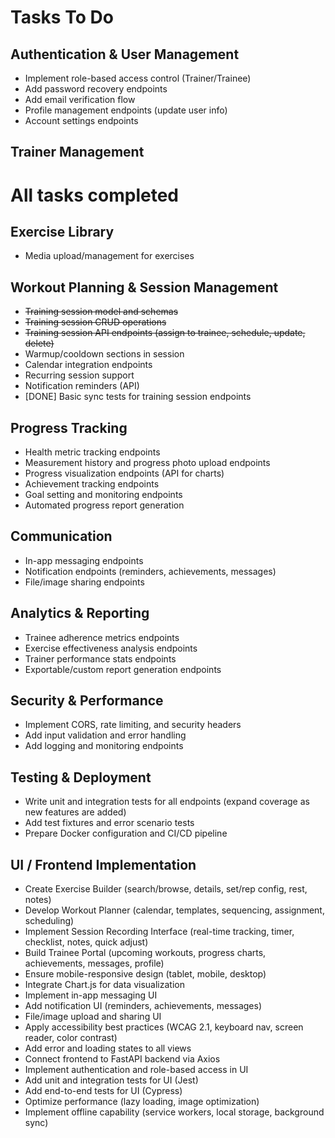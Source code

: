 # Tasks To Do

## Authentication & User Management
- Implement role-based access control (Trainer/Trainee)
- Add password recovery endpoints
- Add email verification flow
- Profile management endpoints (update user info)
- Account settings endpoints

## Trainer Management
# All tasks completed

## Exercise Library
- Media upload/management for exercises

## Workout Planning & Session Management
- ~~Training session model and schemas~~
- ~~Training session CRUD operations~~
- ~~Training session API endpoints (assign to trainee, schedule, update, delete)~~
- Warmup/cooldown sections in session
- Calendar integration endpoints
- Recurring session support
- Notification reminders (API)
- [DONE] Basic sync tests for training session endpoints

## Progress Tracking
- Health metric tracking endpoints
- Measurement history and progress photo upload endpoints
- Progress visualization endpoints (API for charts)
- Achievement tracking endpoints
- Goal setting and monitoring endpoints
- Automated progress report generation

## Communication
- In-app messaging endpoints
- Notification endpoints (reminders, achievements, messages)
- File/image sharing endpoints

## Analytics & Reporting
- Trainee adherence metrics endpoints
- Exercise effectiveness analysis endpoints
- Trainer performance stats endpoints
- Exportable/custom report generation endpoints

## Security & Performance
- Implement CORS, rate limiting, and security headers
- Add input validation and error handling
- Add logging and monitoring endpoints

## Testing & Deployment
- Write unit and integration tests for all endpoints (expand coverage as new features are added)
- Add test fixtures and error scenario tests
- Prepare Docker configuration and CI/CD pipeline

## UI / Frontend Implementation
- Create Exercise Builder (search/browse, details, set/rep config, rest, notes)
- Develop Workout Planner (calendar, templates, sequencing, assignment, scheduling)
- Implement Session Recording Interface (real-time tracking, timer, checklist, notes, quick adjust)
- Build Trainee Portal (upcoming workouts, progress charts, achievements, messages, profile)
- Ensure mobile-responsive design (tablet, mobile, desktop)
- Integrate Chart.js for data visualization
- Implement in-app messaging UI
- Add notification UI (reminders, achievements, messages)
- File/image upload and sharing UI
- Apply accessibility best practices (WCAG 2.1, keyboard nav, screen reader, color contrast)
- Add error and loading states to all views
- Connect frontend to FastAPI backend via Axios
- Implement authentication and role-based access in UI
- Add unit and integration tests for UI (Jest)
- Add end-to-end tests for UI (Cypress)
- Optimize performance (lazy loading, image optimization)
- Implement offline capability (service workers, local storage, background sync) 